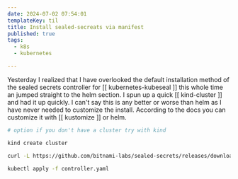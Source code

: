 ```yaml
---
date: 2024-07-02 07:54:01
templateKey: til
title: Install sealed-secreats via manifest
published: true
tags:
  - k8s
  - kubernetes

---
```


Yesterday I realized that I have overlooked the default installation method of
the sealed secrets controller for [[ kubernetes-kubeseal ]] this whole time an
jumped straight to the helm section.  I spun up a quick [[ kind-cluster ]] and
had it up quickly.  I can't say this is any better or worse than helm as I have
never needed to customize the install.  According to the docs you can customize
it with [[ kustomize ]] or helm.

``` bash
# option if you don't have a cluster try with kind

kind create cluster

curl -L https://github.com/bitnami-labs/sealed-secrets/releases/download/v0.27.0/controller.yaml > controller.yaml

kubectl apply -f controller.yaml
```
